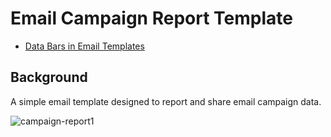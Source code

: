 # Email Campaign Report Template

* [Data Bars in Email Templates](https://github.com/bdjang/data-bars-email-templates)

## Background

A simple email template designed to report and share email campaign data.

![campaign-report1](https://user-images.githubusercontent.com/6575035/69919576-669f3000-144c-11ea-99be-7b44b51104ce.png)